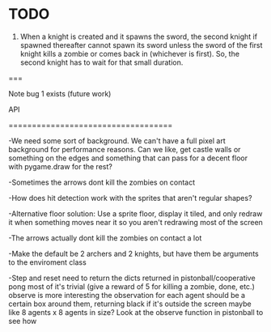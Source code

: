 # TODO

1. When a knight is created and it spawns the sword, the second knight if spawned thereafter cannot spawn its sword unless
the sword of the first knight kills a zombie or comes back in (whichever is first). So, the second knight has to wait for
that small duration.


===

Note bug 1 exists (future work)

API

===================================

-We need some sort of background. We can't have a full pixel art background for performance reasons. Can we like, get castle walls or something on the edges and something that can pass for a decent floor with pygame.draw for the rest?

-Sometimes the arrows dont kill the zombies on contact

-How does hit detection work with the sprites that aren't regular shapes?

-Alternative floor solution: Use a sprite floor, display it tiled, and only redraw it when something moves near it so you aren't redrawing most of the screen

-The arrows actually dont kill the zombies on contact a lot

-Make the default be 2 archers and 2 knights, but have them be arguments to the enviroment class

-Step and reset need to return the dicts returned in pistonball/cooperative pong
    most of it's trivial (give a reward of 5 for killing a zombie, done, etc.)
    observe is more interesting
    the observation for each agent should be a certain box around them, returning black if it's outside the screen
    maybe like 8 agents x 8 agents in size?
    Look at the observe function in pistonball to see how
